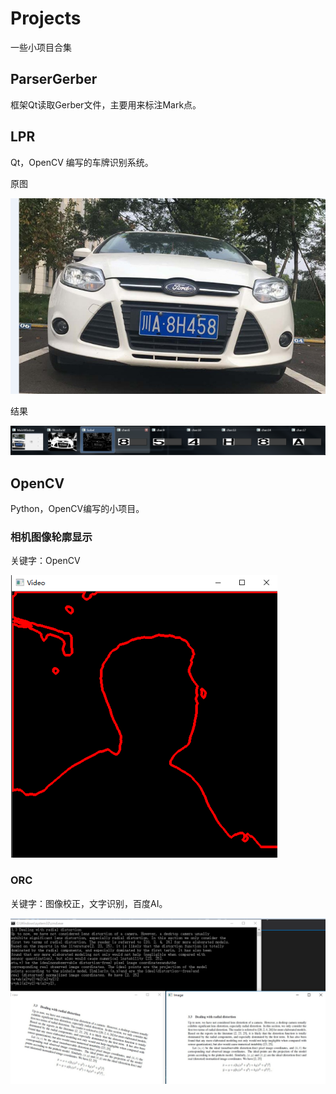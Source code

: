# Projects
一些小项目合集



## ParserGerber

框架Qt读取Gerber文件，主要用来标注Mark点。



## **LPR**

Qt，OpenCV 编写的车牌识别系统。

原图

![1626676548274](images/1626676548274.png)

结果

![1626676608596](images/1626676608596.png)

## OpenCV

Python，OpenCV编写的小项目。



### 相机图像轮廓显示

关键字：OpenCV

![1626676405732](images/1626676405732.png)



### ORC

关键字：图像校正，文字识别，百度AI。

![1626676465545](images/1626676465545.png)